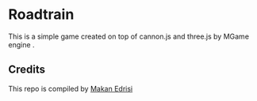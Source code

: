 Roadtrain
===========
This is a simple game created on top of cannon.js and three.js by MGame engine .


## Credits

This repo is compiled by [Makan Edrisi](https://github.com/makannew)
